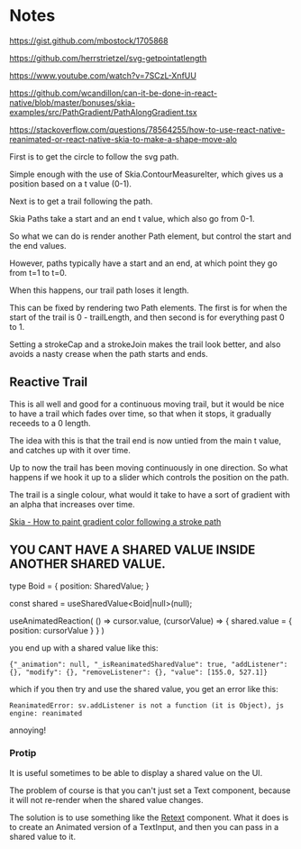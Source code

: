 # Notes

https://gist.github.com/mbostock/1705868

https://github.com/herrstrietzel/svg-getpointatlength

https://www.youtube.com/watch?v=7SCzL-XnfUU

https://github.com/wcandillon/can-it-be-done-in-react-native/blob/master/bonuses/skia-examples/src/PathGradient/PathAlongGradient.tsx

https://stackoverflow.com/questions/78564255/how-to-use-react-native-reanimated-or-react-native-skia-to-make-a-shape-move-alo



First is to get the circle to follow the svg path.

Simple enough with the use of Skia.ContourMeasureIter, which gives us a position based on a t value (0-1).

Next is to get a trail following the path.

Skia Paths take a start and an end t value, which also go from 0-1.

So what we can do is render another Path element, but control the start and the end values.

However, paths typically have a start and an end, at which point they go from t=1 to t=0.

When this happens, our trail path loses it length.

This can be fixed by rendering two Path elements. The first is for when the start of the trail is 0 - trailLength, and then second is for everything past 0 to 1.

Setting a strokeCap and a strokeJoin makes the trail look better, and also avoids a nasty crease when the path starts and ends.


## Reactive Trail

This is all well and good for a continuous moving trail, but it would be nice to have a trail which fades over time, so that when it stops, it gradually receeds to a 0 length.

The idea with this is that the trail end is now untied from the main t value, and catches up with it over time.

<insert description of how to do this>



Up to now the trail has been moving continuously in one direction. So what happens if we hook it up to a slider which controls the position on the path.



The trail is a single colour, what would it take to have a sort of gradient with an alpha that increases over time.



[Skia - How to paint gradient color following a stroke path](https://groups.google.com/g/skia-discuss/c/gQvvYusrqTY)



## YOU CANT HAVE A SHARED VALUE INSIDE ANOTHER SHARED VALUE.

type Boid = {
  position: SharedValue<Position>;
}

const shared = useSharedValue<Boid|null>(null);

useAnimatedReaction( 
  () => cursor.value,
  (cursorValue) => {
    shared.value = {
      position: cursorValue
    }
  }
)

you end up with a shared value like this:

```
{"_animation": null, "_isReanimatedSharedValue": true, "addListener": {}, "modify": {}, "removeListener": {}, "value": [155.0, 527.1]}
```

which if you then try and use the shared value, you get an error like this:

```
ReanimatedError: sv.addListener is not a function (it is Object), js engine: reanimated
```

annoying!



### Protip

It is useful sometimes to be able to display a shared value on the UI.

The problem of course is that you can't just set a Text component, because it will not re-render when the shared value changes.

The solution is to use something like the [Retext](https://github.com/wcandillon/react-native-redash/blob/master/src/ReText.tsx) component.
What it does is to create an Animated version of a TextInput, and then you can pass in a shared value to it.


